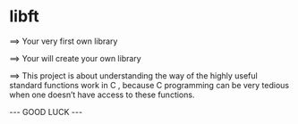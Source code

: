 # libft

==> Your very first own library

==> Your will create your own library

==> This project is about understanding the way of the highly useful
    standard functions work in C , because C programming can be very tedious when one doesn’t have access to these functions.

--- GOOD LUCK ---
